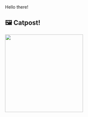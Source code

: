 Hello there!



## 🖼️ Catpost!

<sub>
    <img src="https://cdn2.thecatapi.com/images/4os.jpg" height="256">
</sub>

